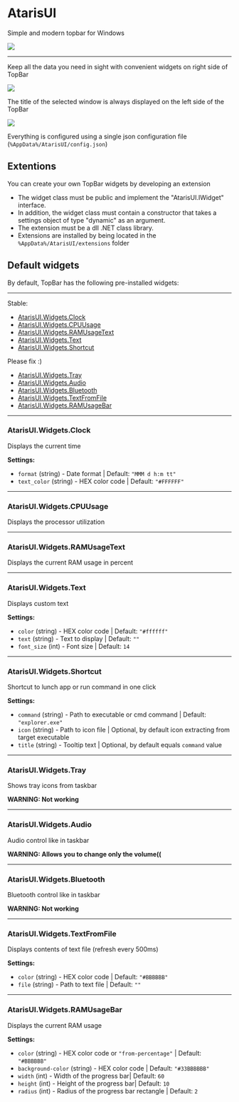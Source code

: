 # AtarisUI

Simple and modern topbar for Windows

![](https://i.imgur.com/vLdOXOe.png)

---

Keep all the data you need in sight with convenient widgets on right side of TopBar

![](https://i.imgur.com/K6U3NGt.png)

The title of the selected window is always displayed on the left side of the TopBar

![](https://i.imgur.com/6aYeCdN.png)

Everything is configured using a single json configuration file (`%AppData%/AtarisUI/config.json`)

## Extentions

You can create your own TopBar widgets by developing an extension

- The widget class must be public and implement the "AtarisUI.IWidget" interface.
- In addition, the widget class must contain a constructor that takes a settings object of type "dynamic" as an argument.
- The extension must be a dll .NET class library.
- Extensions are installed by being located in the `%AppData%/AtarisUI/extensions` folder

## Default widgets

By default, TopBar has the following pre-installed widgets:

---

Stable:

- [AtarisUI.Widgets.Clock](#AtarisUI.Widgets.Clock)
- [AtarisUI.Widgets.CPUUsage](#AtarisUI.Widgets.CPUUsage)
- [AtarisUI.Widgets.RAMUsageText](#AtarisUI.Widgets.RAMUsageText)
- [AtarisUI.Widgets.Text](#AtarisUI.Widgets.Text)
- [AtarisUI.Widgets.Shortcut](#AtarisUI.Widgets.Shortcut)

Please fix :)

- [AtarisUI.Widgets.Tray](#AtarisUI.Widgets.Tray)
- [AtarisUI.Widgets.Audio](#AtarisUI.Widgets.Audio)
- [AtarisUI.Widgets.Bluetooth](#AtarisUI.Widgets.Bluetooth)
- [AtarisUI.Widgets.TextFromFile](#AtarisUI.Widgets.TextFromFile)
- [AtarisUI.Widgets.RAMUsageBar](#AtarisUI.Widgets.RAMUsageBar)

---

### AtarisUI.Widgets.Clock

Displays the current time

**Settings:**

- `format` (string) - Date format | Default: `"MMM d h:m tt"`
- `text_color` (string) - HEX color code | Default: `"#FFFFFF"`

---

### AtarisUI.Widgets.CPUUsage

Displays the processor utilization

---

### AtarisUI.Widgets.RAMUsageText

Displays the current RAM usage in percent

---

### AtarisUI.Widgets.Text

Displays custom text

**Settings:**

- `color` (string) - HEX color code | Default: `"#ffffff"`
- `text` (string) - Text to display | Default: `""`
- `font_size` (int) - Font size | Default: `14`

---

### AtarisUI.Widgets.Shortcut

Shortcut to lunch app or run command in one click

**Settings:**

- `command` (string) - Path to executable or cmd command | Default: `"explorer.exe"`
- `icon` (string) - Path to icon file | Optional,  by default icon extracting from target executable
- `title` (string) - Tooltip text | Optional,  by default equals `command` value

---

### AtarisUI.Widgets.Tray

Shows tray icons from taskbar

**WARNING: Not working**

---

### AtarisUI.Widgets.Audio

Audio control like in taskbar

**WARNING: Allows you to change only the volume((**

---

### AtarisUI.Widgets.Bluetooth

Bluetooth control like in taskbar

**WARNING: Not working**

---

### AtarisUI.Widgets.TextFromFile

Displays contents of text file (refresh every 500ms)

**Settings:**

- `color` (string) - HEX color code | Default: `"#BBBBBB"`
- `file` (string) - Path to text file | Default: `""`

---

### AtarisUI.Widgets.RAMUsageBar

Displays the current RAM usage

**Settings:**

- `color` (string) - HEX color code or `"from-percentage"` | Default: `"#BBBBBB"`
- `background-color` (string) - HEX color code | Default: `"#33BBBBBB"`
- `width` (int) - Width of the progress bar| Default: `60`
- `height` (int) - Height of the progress bar| Default: `10`
- `radius` (int) - Radius of the progress bar rectangle | Default: `2`